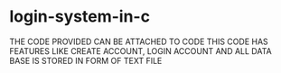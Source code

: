 # login-system-in-c
THE CODE PROVIDED CAN BE ATTACHED TO CODE 
THIS CODE HAS FEATURES LIKE
CREATE ACCOUNT,
LOGIN ACCOUNT
AND ALL DATA BASE IS STORED IN FORM OF TEXT FILE
